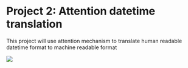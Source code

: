 # Project 2: Attention datetime translation
This project will use attention mechanism to translate human readable datetime format to machine readable format

![](https://lilianweng.github.io/lil-log/assets/images/encoder-decoder-attention.png)
